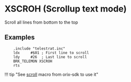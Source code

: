 # XSCROH (Scrollup text mode)

Scroll all lines from bottom to the top

## Examples

```ca65
    .include "telestrat.inc"
    ldx     #$01 ; First line to scroll
    ldy     #26  ; Last line to scroll
    BRK_TELEMON XSCROH
    rts
```

!!! tip "See [scroll](../../developer_manual/orixsdk_macros/scroll) macro from orix-sdk to use it"
